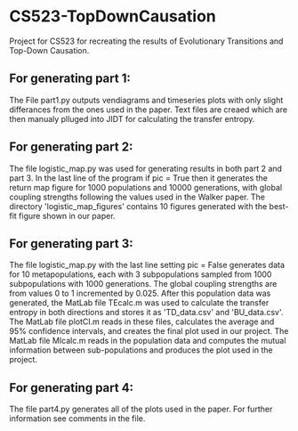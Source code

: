 # CS523-TopDownCausation
Project for CS523 for recreating the results of Evolutionary Transitions and Top-Down Causation.

## For generating part 1:
The File part1.py outputs vendiagrams and timeseries plots with only slight differances from the ones used in the paper. Text files are creaed which are then manualy plluged into JIDT for calculating the transfer entropy.

## For generating part 2:
The file logistic_map.py was used for generating results in both part 2 and part 3.  In the last line of the program if pic = True then it generates the return map figure for 1000 populations and 10000 generations, with global coupling strengths following the values used in the Walker paper.  The directory 'logistic_map_figures' contains 10 figures generated with the best-fit figure shown in our paper. 

## For generating part 3: 
The file logistic_map.py with the last line setting pic = False generates data for 10 metapopulations, each with 3 subpopulations sampled from 1000 subpopulations with 1000 generations.  The global coupling strengths are from values 0 to 1 incremented by 0.025.  After this population data was generated, the MatLab file TEcalc.m was used to calculate the transfer entropy in both directions and stores it as 'TD_data.csv' and 'BU_data.csv'.  The MatLab file plotCI.m reads in these files, calculates the average and 95% confidence intervals, and creates the final plot used in our project.  The MatLab file MIcalc.m reads in the population data and computes the mutual information between sub-populations and produces the plot used in the project.  

## For generating part 4:
The file part4.py generates all of the plots used in the paper. For further information see comments in the file.
